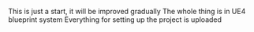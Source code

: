 This is just a start, it will be improved gradually
The whole thing is in UE4 blueprint system
Everything for setting up the project is uploaded
